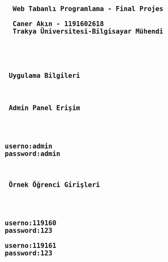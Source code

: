 <pre>
  <h2> 
  Web Tabanlı Programlama - Final Projesi<br>
  Caner Akın - 1191602618   
  Trakya Üniversitesi-Bilgisayar Mühendisliği 
  </h2>
 </pre>
 
<pre>
<h2> Uygulama Bilgileri </h2><br>
<h2> Admin Panel Erişim <h2>
<p>
userno:admin
password:admin
</p>
<h2> Örnek Öğrenci Girişleri <h2>
<p>
userno:119160
password:123

userno:119161
password:123
</p>

</pre>
